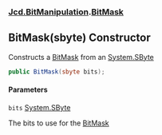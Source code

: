 ### [Jcd.BitManipulation](Jcd.BitManipulation.md 'Jcd.BitManipulation').[BitMask](Jcd.BitManipulation.BitMask.md 'Jcd.BitManipulation.BitMask')

## BitMask(sbyte) Constructor

Constructs a [BitMask](Jcd.BitManipulation.BitMask.md 'Jcd.BitManipulation.BitMask') from
an [System.SByte](https://docs.microsoft.com/en-us/dotnet/api/System.SByte 'System.SByte')

```csharp
public BitMask(sbyte bits);
```

#### Parameters

<a name='Jcd.BitManipulation.BitMask.BitMask(sbyte).bits'></a>

`bits` [System.SByte](https://docs.microsoft.com/en-us/dotnet/api/System.SByte 'System.SByte')

The bits to use for the [BitMask](Jcd.BitManipulation.BitMask.md 'Jcd.BitManipulation.BitMask')